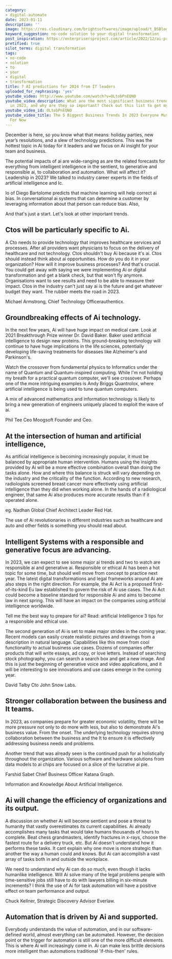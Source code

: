 ```yaml
---
category:
- digital-automate
date: 2023-01-11
description: ''
image: https://res.cloudinary.com/brightsoftwares/image/upload/t_BSBlogImage/v1/brightsoftwares.com.blog/r-O95aZ6wvI
keyword_suggestion: no-code solution to your digital transformation
post_inspiration: https://enterprisersproject.com/article/2022/12/ai-predictions-2023
pretified: true
silot_terms: digital transformation
tags:
- no-code
- solution
- to
- your
- digital
- transformation
title: 7 AI predictions for 2024 from IT leaders
uploaded_for_rephrasing: 'yes'
youtube_video: http://www.youtube.com/watch?v=OLtobPnEQN0
youtube_video_description: What are the most significant business trends emerging
  in 2023, and why are they so important? Check out this list to get my ...
youtube_video_id: OLtobPnEQN0
youtube_video_title: The 5 Biggest Business Trends In 2023 Everyone Must Get Ready
  For Now
---
```


December is here, so you know what that means: holiday parties, new year’s resolutions, and a slew of technology predictions. This was the hottest topic in Ai today for it leaders and we focus on Ai insight for your team and business.


The potential impacts of ai are wide-ranging as are the related forecasts for everything from intelligent intelligence in the sentient, to generative and responsible ai, to collaboration and automation. What will affect it? Leadership in 2023? We talked to industry career experts in the fields of artificial intelligence and Ic.


Io of Diego Bartolome predicts that machine learning will help correct ai bias. In conversational ai systems that can determine a customer by leveraging information about that person can reduce bias. Also,


And that's just a start. Let's look at other important trends.


## Ctos will be particularly specific to Ai.


A Cto needs to provide technology that improves healthcare services and processes. After all providers want physicians to focus on the delivery of healthcare and not technology. Ctos shouldn't buy Ai because it's ai. Ctos should instead think about ai opportunities. How do you do it in your organization? How will it improve business processes? And that's crucial. You could get away with saying we were implementing Ai or digital transformation and get a blank check, but that won't fly anymore. Organisations want to see results and need to be able to measure their impact. Ctos in the industry can't just say ai is the future and get whatever budget they want. The rubber meets the road in 2023.


Michael Armstrong, Chief Technology Officerauthenticx.


## Groundbreaking effects of Ai technology.


In the next few years, Ai will have huge impact on medical care. Look at 2021 Breakthrough Prize winner Dr. David Baker. Baker used artificial intelligence to design new proteins. This ground-breaking technology will continue to have huge implications in the life sciences, potentially developing life-saving treatments for diseases like Alzheimer's and Parkinson's.


Watch the crossover from fundamental physics to Informatics under the name of Quantum and Quantum-inspired computing. While I'm not holding my breath for a practical quantum computer, we'll see crossover. Perhaps one of the more intriguing examples is Andy Briggs Quantrolox, where artificial intelligence is being used to tune quantum computers.


A mix of advanced mathematics and information technology is likely to bring a new generation of engineers uniquely placed to exploit the wave of ai.


Phil Tee Ceo Moogsoft Founder and Ceo.


## At the intersection of human and artificial intelligence,


As artificial intelligence is becoming increasingly popular, it must be balanced by appropriate human intervention. Humans using the insights provided by Ai will be a more effective combination overall than doing the tasks alone. How and where this balance is struck will vary depending on the industry and the criticality of the function. According to new research, radiologists screened breast cancer more effectively using artificial intelligence than they did when working alone. In the hands of a radiological engineer, that same Ai also produces more accurate results than if it operated alone.


eg. Nadhan Global Chief Architect Leader Red Hat.


The use of Ai revolutionaries in different industries such as healthcare and auto and other fields is something you should read about.


## Intelligent Systems with a responsible and generative focus are advancing.


In 2023, we can expect to see some major ai trends and two to watch are responsible ai and generative ai. Responsible or ethical Ai has been a hot topic for some time, but should well move from concept to practice next year. The latest digital transformations and legal frameworks around Ai are also steps in the right direction. For example, the Ai Act is a proposed first-of-its-kind Eu law established to govern the risk of Ai use cases. The Ai Act could become a baseline standard for responsible Ai and aims to become law in next spring. This will have an impact on the companies using artificial intelligence worldwide.


Tell me the best way to prepare for ai? Read: artificial Intelligence 3 tips for a responsible and ethical use.


The second generation of Ai is set to make major strides in the coming year. Recent models can easily create realistic pictures and drawings from a description in natural language. Capabilities like this move from cool functionality to actual business use cases. Dozens of companies offer products that will write essays, ad copy, or love letters. Instead of searching stock photography, you can search a search box and get a new image. And this is just the beginning of generative voice and video applications, and it will be interesting to see innovations and use cases emerge in the coming year.


David Talby Cto John Snow Labs.


## Stronger collaboration between the business and It teams.


In 2023, as companies prepare for greater economic volatility, there will be more pressure not only to do more with less, but also to demonstrate Ai's business value. From the onset. The underlying technology requires strong collaboration between the business and the It to ensure it is effectively addressing business needs and problems.


Another trend that was already seen is the continued push for ai holistically throughout the organization. Various software and hardware solutions from data models to ai chips are focused on a slice of the lucrative ai pie.


Farshid Sabet Chief Business Officer Katana Graph.


Information and Knowledge About Artificial Intelligence.


## Ai will change the efficiency of organizations and its output.


A discussion on whether Ai will become sentient and pose a threat to humanity that vastly overestimates its current capabilities. Ai already accomplishes many tasks that would take humans thousands of hours to complete. Beat chess grandmasters, identify fractures in x-rays, choose the fastest route for a delivery truck, etc. But Ai doesn't understand how it performs these tasks. It cant explain why one move is more strategic than another the way a human could and knows. But Ai can accomplish a vast array of tasks both in and outside the workplace.


We need to understand why Ai can do so much, even though it lacks humanlike intelligence. Will Ai solve many of the legal problems people with time-sensitive jobs still have to do with lawyers billing in six-minute increments? I think the use of Ai for task automation will have a positive effect on team performance and output.


Chuck Kellner, Strategic Discovery Advisor Everlaw.


## Automation that is driven by Ai and supported.


Everybody understands the value of automation, and in our software-defined world, almost everything can be automated. However, the decision point or the trigger for automation is still one of the more difficult elements. This is where Ai will increasingly come in. Ai can make less brittle decisions more intelligent than automations traditional 'if-this-then' rules.